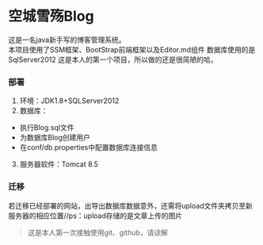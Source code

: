 # 空城雪殇Blog
这是一名java新手写的博客管理系统。  
本项目使用了SSM框架、BootStrap前端框架以及Editor.md组件
数据库使用的是SqlServer2012
这是本人的第一个项目，所以做的还是很简陋的哈。
### 部署
1. 环境：JDK1.8+SQLServer2012
2. 数据库：
  * 执行Blog.sql文件
  * 为数据库Blog创建用户
  * 在conf/db.properties中配置数据库连接信息
3. 服务器软件：Tomcat 8.5

### 迁移
若迁移已经部署的网站，出导出数据库数据意外，还需将upload文件夹拷贝至新服务器的相应位置//ps：upload存储的是文章上传的图片


>这是本人第一次接触使用git、github，请谅解
